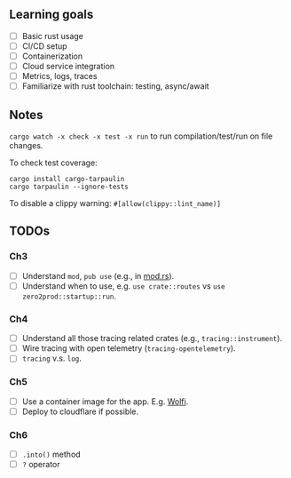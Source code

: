 ## Learning goals
- [ ] Basic rust usage
- [ ] CI/CD setup
- [ ] Containerization
- [ ] Cloud service integration
- [ ] Metrics, logs, traces
- [ ] Familiarize with rust toolchain: testing, async/await

## Notes
`cargo watch -x check -x test -x run` to run compilation/test/run on file changes.

To check test coverage:

```shell
cargo install cargo-tarpaulin
cargo tarpaulin --ignore-tests
```

To disable a clippy warning: `#[allow(clippy::lint_name)]`

## TODOs

### Ch3

- [ ] Understand `mod`, `pub use` (e.g., in [mod.rs](./src/routes/mod.rs)).
- [ ] Understand when to use, e.g. `use crate::routes` vs `use zero2prod::startup::run`.

### Ch4

- [ ] Understand all those tracing related crates (e.g., `tracing::instrument`).
- [ ] Wire tracing with open telemetry (`tracing-opentelemetry`).
- [ ] `tracing` v.s. `log`.

### Ch5

- [ ] Use a container image for the app. E.g. [Wolfi](https://github.com/wolfi-dev/).
- [ ] Deploy to cloudflare if possible.

### Ch6

- [ ] `.into()` method
- [ ] `?` operator
